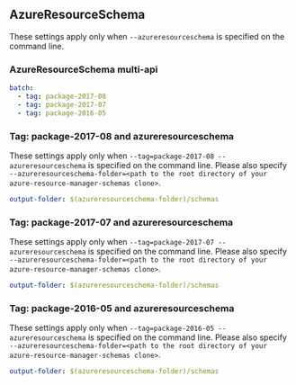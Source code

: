 ## AzureResourceSchema

These settings apply only when `--azureresourceschema` is specified on the command line.

### AzureResourceSchema multi-api

``` yaml $(azureresourceschema) && $(multiapi)
batch:
  - tag: package-2017-08
  - tag: package-2017-07
  - tag: package-2016-05
```

### Tag: package-2017-08 and azureresourceschema

These settings apply only when `--tag=package-2017-08 --azureresourceschema` is specified on the command line.
Please also specify `--azureresourceschema-folder=<path to the root directory of your azure-resource-manager-schemas clone>`.

``` yaml $(tag) == 'package-2017-08' && $(azureresourceschema)
output-folder: $(azureresourceschema-folder)/schemas
```

### Tag: package-2017-07 and azureresourceschema

These settings apply only when `--tag=package-2017-07 --azureresourceschema` is specified on the command line.
Please also specify `--azureresourceschema-folder=<path to the root directory of your azure-resource-manager-schemas clone>`.

``` yaml $(tag) == 'package-2017-07' && $(azureresourceschema)
output-folder: $(azureresourceschema-folder)/schemas
```

### Tag: package-2016-05 and azureresourceschema

These settings apply only when `--tag=package-2016-05 --azureresourceschema` is specified on the command line.
Please also specify `--azureresourceschema-folder=<path to the root directory of your azure-resource-manager-schemas clone>`.

``` yaml $(tag) == 'package-2016-05' && $(azureresourceschema)
output-folder: $(azureresourceschema-folder)/schemas
```

